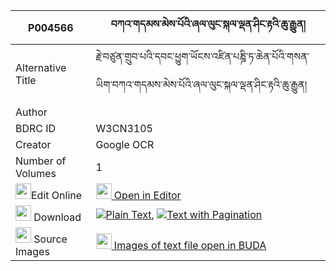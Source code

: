 |P004566|བཀའ་གདམས་མེས་པོའི་ཞལ་ལུང་སྐལ་ལྡན་ཤིང་རྟའི་ཆུ་རྒྱུན། 
| --- | --- 
|Alternative Title |རྗེ་བཙུན་གྲུབ་པའི་དབང་ཕྱུག་ཡོངས་འཛིན་པཎྜི་ཏ་ཆེན་པོའི་གསན་ཡིག་བཀའ་གདམས་མེས་པོའི་ཞལ་ལུང་སྐལ་ལྡན་ཤིང་རྟའི་ཆུ་རྒྱུན།
|Author | 
|BDRC ID | W3CN3105
|Creator | Google OCR
|Number of Volumes| 1
|<img width="25" src="https://img.icons8.com/color/25/000000/edit-property.png">Edit Online| [<img width="25" src="https://avatars.githubusercontent.com/u/45091458?s=200&v=4"> Open in Editor](http://editor.openpecha.org/P004566)
|<img width="25" src="https://img.icons8.com/fluent/48/000000/download-2.png"/>  Download | [![](https://img.icons8.com/color/20/000000/txt.png)Plain Text](https://github.com/Openpecha/P004566/releases/download/v1/ka_dam_mepo_i_shyallung_kalden_plain_P004566.zip), [![](https://img.icons8.com/color/20/000000/txt.png)Text with Pagination](https://github.com/Openpecha/P004566/releases/download/v1/ka_dam_mepo_i_shyallung_kalden_pages_P004566.zip)
|<img width="25" src="https://img.icons8.com/plasticine/100/000000/pictures-folder.png"/>  Source Images | [<img width="25" src="https://library.bdrc.io/icons/BUDA-small.svg"> Images of text file open in BUDA](https://library.bdrc.io/show/bdr:W3CN3105)